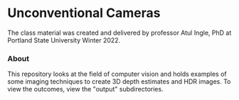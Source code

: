 # Unconventional Cameras
The class material was created and delivered by professor Atul Ingle, PhD at Portland State University Winter 2022.

### About
This repository looks at the field of computer vision and holds examples of some imaging techniques to create 3D depth estimates and HDR images. To view the outcomes, view the "output" subdirectories.